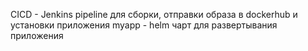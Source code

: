 CICD - Jenkins pipeline для сборки, отправки образа в dockerhub и установки приложения
myapp - helm чарт для развертывания приложения
